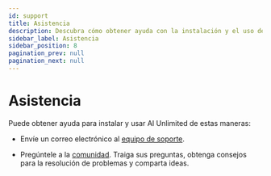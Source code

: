 ```yaml
---
id: support
title: Asistencia
description: Descubra cómo obtener ayuda con la instalación y el uso de AI Unlimited.
sidebar_label: Asistencia
sidebar_position: 8
pagination_prev: null
pagination_next: null
---
```


# Asistencia

Puede obtener ayuda para instalar y usar AI Unlimited de estas maneras:

- Envíe un correo electrónico al <a href="mailto:aiunlimited.support@Teradata.com">equipo de soporte</a>.

- Pregúntele a la [comunidad](https://support.teradata.com/community?id=community_forum&sys_id=b0aba91597c329d0e6d2bd8c1253affa). Traiga sus preguntas, obtenga consejos para la resolución de problemas y comparta ideas.





